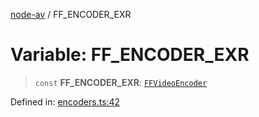 [node-av](../globals.md) / FF\_ENCODER\_EXR

# Variable: FF\_ENCODER\_EXR

> `const` **FF\_ENCODER\_EXR**: [`FFVideoEncoder`](../type-aliases/FFVideoEncoder.md)

Defined in: [encoders.ts:42](https://github.com/seydx/av/blob/f8631fc881b394300b1479f511d55cf1c370a87f/src/constants/encoders.ts#L42)
